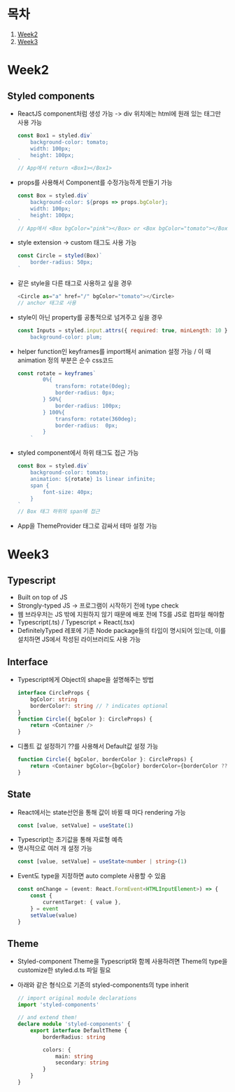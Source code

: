 # 목차

1. [Week2](#week2)
2. [Week3](#week3)

# Week2

## Styled components

-   ReactJS component처럼 생성 가능 -> div 위치에는 html에 원래 있는 태그만 사용 가능
    ```javascript
    const Box1 = styled.div`
        background-color: tomato;
        width: 100px;
        height: 100px;
    `
    // App에서 return <Box1></Box1>
    ```
-   props를 사용해서 Component를 수정가능하게 만들기 가능

    ```javascript
    const Box = styled.div`
        background-color: ${props => props.bgColor};
        width: 100px;
        height: 100px;
    `
    // App에서 <Box bgColor="pink"></Box> or <Box bgColor="tomato"></Box>
    ```

-   style extension -> custom 태그도 사용 가능
    ```javascript
    const Circle = styled(Box)`
        border-radius: 50px;
    `
    ```
-   같은 style을 다른 태그로 사용하고 싶을 경우
    ```javascript
    <Circle as="a" href="/" bgColor="tomato"></Circle>
    // anchor 태그로 사용
    ```
-   style이 아닌 property를 공통적으로 넘겨주고 싶을 경우

    ```javascript
    const Inputs = styled.input.attrs({ required: true, minLength: 10 })`
        background-color: plum;
    ```

-   helper function인 keyframes를 import해서 animation 설정 가능 / 이 때 animation 정의 부분은 순수 css코드

    ```javascript
    const rotate = keyframes`
            0%{
                transform: rotate(0deg);
                border-radius: 0px;
            } 50%{
                border-radius: 100px;
            } 100%{
                transform: rotate(360deg);
                border-radius:  0px;
            }
        `
    ```

-   styled component에서 하위 태그도 접근 가능

    ```javascript
    const Box = styled.div`
        background-color: tomato;
        animation: ${rotate} 1s linear infinite;
        span {
            font-size: 40px;
        }
    `
    // Box 태그 하위의 span에 접근
    ```

-   App을 ThemeProvider 태그로 감싸서 테마 설정 가능

# Week3

## Typescript

-   Built on top of JS
-   Strongly-typed JS -> 프로그램이 시작하기 전에 type check
-   웹 브라우저는 JS 밖에 지원하지 않기 때문에 배포 전에 TS를 JS로 컴파일 해야함
-   Typescript(.ts) / Typescript + React(.tsx)
-   DefinitelyTyped 레포에 기존 Node package들의 타입이 명시되어 있는데, 이를 설치하면 JS에서 작성된 라이브러리도 사용 가능

## Interface

-   Typescript에게 Object의 shape을 설명해주는 방법

    ```typescript
    interface CircleProps {
        bgColor: string
        borderColor?: string // ? indicates optional
    }
    function Circle({ bgColor }: CircleProps) {
        return <Container />
    }
    ```

-   디폴트 값 설정하기
    ??를 사용해서 Default값 설정 가능
    ```typescript
    function Circle({ bgColor, borderColor }: CircleProps) {
        return <Container bgColor={bgColor} borderColor={borderColor ?? bgColor} />
    }
    ```

## State

-   React에서는 state선언을 통해 값이 바뀔 때 마다 rendering 가능
    ```typescript
    const [value, setValue] = useState(1)
    ```
-   Typescript는 초기값을 통해 자료형 예측
-   명시적으로 여러 개 설정 가능
    ```typescript
    const [value, setValue] = useState<number | string>(1)
    ```
-   Event도 type을 지정하면 auto complete 사용할 수 있음
    ```typescript
    const onChange = (event: React.FormEvent<HTMLInputElement>) => {
        const {
            currentTarget: { value },
        } = event
        setValue(value)
    }
    ```

## Theme

-   Styled-component Theme을 Typescript와 함께 사용하려면 Theme의 type을 customize한 styled.d.ts 파일 필요

-   아래와 같은 형식으로 기존의 styled-components의 type inherit

    ```typescript
    // import original module declarations
    import 'styled-components'

    // and extend them!
    declare module 'styled-components' {
        export interface DefaultTheme {
            borderRadius: string

            colors: {
                main: string
                secondary: string
            }
        }
    }
    ```
